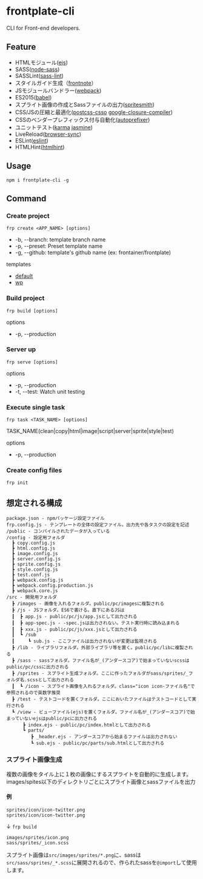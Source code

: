 # frontplate-cli

CLI for Front-end developers.

## Feature

- HTMLモジュール([ejs](https://www.npmjs.com/package/ejs))
- SASS([node-sass](https://www.npmjs.com/package/node-sass))
- SASSLint([sass-lint](https://www.npmjs.com/package/sass-lint))
- スタイルガイド生成（[frontnote](https://www.npmjs.com/package/frontnote)）
- JSモジュールバンドラー([webpack](https://www.npmjs.com/package/webpack))
- ES2015([babel](https://www.npmjs.com/package/babel))
- スプライト画像の作成とSassファイルの出力([spritesmith](https://www.npmjs.com/package/spritesmith))
- CSS/JSの圧縮と最適化([postcss-csso](https://www.npmjs.com/package/postcss-csso) [google-closure-compiler](https://www.npmjs.com/package/google-closure-compiler))
- CSSのベンダープレフィックス付与自動化([autoprefixer](https://www.npmjs.com/package/autoprefixer))
- ユニットテスト([karma](https://www.npmjs.com/package/karma) [jasmine](https://www.npmjs.com/package/jasmine))
- LiveReload([browser-sync](https://www.npmjs.com/package/browser-sync))
- ESLint([eslint](https://www.npmjs.com/package/eslint))
- HTMLHint([htmlhint](https://www.npmjs.com/package/htmlhint))

## Usage

```
npm i frontplate-cli -g
```

## Command

### Create project
```
frp create <APP_NAME> [options]
```

- -b, --branch: template branch name
- -p, --preset: Preset template name
- -g, --github: template's github name (ex: frontainer/frontplate)

templates

- [default](https://github.com/frontainer/frontplate)
- [wp](https://github.com/frontainer/wp-frontplate)

### Build project

```
frp build [options]
```

options

- -p, --production

### Server up

```
frp serve [options]
```

options

- -p, --production
- -t, --test: Watch unit testing

### Execute single task

```
frp task <TASK_NAME> [options]
```

TASK_NAME(clean|copy|html|image|script|server|sprite|style|test)

options

- -p, --production

### Create config files

```
frp init
```

## 想定される構成

```
package.json - npmパッケージ設定ファイル
frp.config.js - テンプレートの全体の設定ファイル。出力先や各タスクの設定を記述
/public - コンパイルされたデータが入っている
/config - 設定用フォルダ
  ┣ copy.config.js
  ┣ html.config.js
  ┣ image.config.js
  ┣ server.config.js
  ┣ sprite.config.js
  ┣ style.config.js
  ┣ test.conf.js
  ┣ webpack.config.js
  ┣ webpack.config.production.js
  ┣ webpack.core.js
/src - 開発用フォルダ
  ┣ /images - 画像を入れるフォルダ。public/pc/imagesに複製される
  ┣ /js - JSフォルダ。ES6で書ける。直下にあるJSは
  ┃  ┣ app.js - public/pc/js/app.jsとして出力される
  ┃  ┣ app-spec.js - -spec.jsは出力されない。テスト実行時に読み込まれる
  ┃  ┣ xxx.js - public/pc/js/xxx.jsとして出力される
  ┃  ┗ /sub
  ┃     ┗ sub.js - ここファイルは出力されないが変更は監視される
  ┣ /lib - ライブラリフォルダ。外部ライブラリ等を置く。public/pc/libに複製される
  ┣ /sass - sassフォルダ。ファイル名が_(アンダースコア)で始まっていないscssはpublic/pc/cssに出力される
  ┣ /sprites - スプライト生成フォルダ。ここに作ったフォルダがsass/sprites/_フォルダ名.scssとして出力される
  ┃  ┗ /icon - スプライト画像を入れるフォルダ。class="icon icon-ファイル名"で参照されるので英数字推奨
  ┣ /test - テストコードを置くフォルダ。ここにおいたファイルはテストコードとして実行される
  ┗ /view - ビューファイル(ejs)を置くフォルダ。ファイル名が_(アンダースコア)で始まっていないejsはpublic/pcに出力される
      ┣ index.ejs - public/pc/index.htmlとして出力される
      ┗ parts/
         ┣ _header.ejs - アンダースコアから始まるファイルは出力されない
         ┗ sub.ejs - public/pc/parts/sub.htmlとして出力される
```

### スプライト画像生成

複数の画像をタイル上に１枚の画像にするスプライトを自動的に生成します。images/spites以下のディレクトリごとにスプライト画像とsassファイルを出力

#### 例

```
sprites/icon/icon-twitter.png
sprites/icon/icon-twitter.png
```
↓ `frp build`
```
images/sprites/icon.png
sass/sprites/_icon.scss
```

スプライト画像は`src/images/sprites/*.png`に、sassは`src/sass/sprites/_*.scss`に展開されるので、作られたsassを`@import`して使用します。
